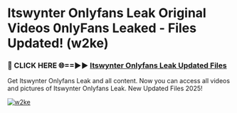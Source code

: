 # Itswynter Onlyfans Leak Original Videos 0nlyFans Leaked - Files Updated! (w2ke)

<h3>🔴 CLICK HERE 🌐==►► <a href="https://tinyurl.com/3hn5wdd3" rel="nofollow">Itswynter Onlyfans Leak Updated Files</a></h3>

Get Itswynter Onlyfans Leak and all content. Now you can access all videos and pictures of Itswynter Onlyfans Leak. New Updated Files 2025!

[![w2ke](https://i.imgur.com/4HnBqBT.gif)](https://tinyurl.com/3hn5wdd3)

